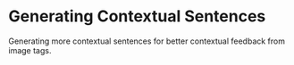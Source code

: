 # Generating Contextual Sentences
Generating more contextual sentences for better contextual feedback from image tags. 
